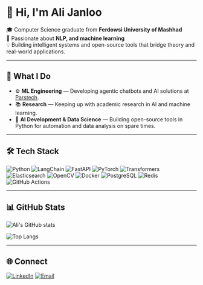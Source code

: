 # 👋 Hi, I'm Ali Janloo

🎓 Computer Science graduate from **Ferdowsi University of Mashhad**  
🤖 Passionate about **NLP, and machine learning**  
💡 Building intelligent systems and open-source tools that bridge theory and real-world applications.

---

## 🧠 What I Do
- ⚙️ **ML Engineering** — Developing agentic chatbots and AI solutions at [Parstech](https://parstechai.com/).
- 📚 **Research** — Keeping up with academic research in AI and machine learning.
- 🚀 **AI Development & Data Science** — Building open-source tools in Python for automation and data analysis on spare times.


---

## 🛠️ Tech Stack
![Python](https://img.shields.io/badge/Python-3776AB?logo=python&logoColor=white)
![LangChain](https://img.shields.io/badge/LangChain-%23000000.svg?logo=chainlink&logoColor=white)
![FastAPI](https://img.shields.io/badge/FastAPI-009688?logo=fastapi&logoColor=white)
![PyTorch](https://img.shields.io/badge/PyTorch-EE4C2C?logo=pytorch&logoColor=white)
![Transformers](https://img.shields.io/badge/%F0%9F%A4%97%20Transformers-FFCC33)
![Elasticsearch](https://img.shields.io/badge/Elasticsearch-005571?logo=elasticsearch&logoColor=white)
![OpenCV](https://img.shields.io/badge/OpenCV-5C3EE8?logo=opencv&logoColor=white)
![Docker](https://img.shields.io/badge/Docker-2496ED?logo=docker&logoColor=white)
![PostgreSQL](https://img.shields.io/badge/PostgreSQL-336791?logo=postgresql&logoColor=white)
![Redis](https://img.shields.io/badge/Redis-DC382D?logo=redis&logoColor=white)
![GitHub Actions](https://img.shields.io/badge/GitHub%20Actions-2088FF?logo=githubactions&logoColor=white)

---

## 📊 GitHub Stats

![Ali's GitHub stats](https://github-readme-stats.vercel.app/api?username=Alijanloo&show_icons=true&theme=tokyonight)

![Top Langs](https://github-readme-stats.vercel.app/api/top-langs/?username=Alijanloo&layout=compact&theme=tokyonight)

---

## 🌐 Connect
[![LinkedIn](https://img.shields.io/badge/LinkedIn-0A66C2?logo=linkedin&logoColor=white)](https://www.linkedin.com/in/ali-janloo/)
[![Email](https://img.shields.io/badge/Email-D14836?logo=gmail&logoColor=white)](mailto:mahmoodjanlooali@gmail.com)
